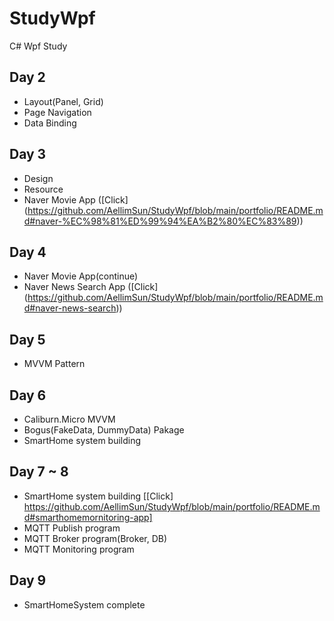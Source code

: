 # StudyWpf
C# Wpf Study

## Day 2
 - Layout(Panel, Grid)
 - Page Navigation
 - Data Binding

## Day 3
 - Design
 - Resource
 - Naver Movie App    ([Click] (https://github.com/AellimSun/StudyWpf/blob/main/portfolio/README.md#naver-%EC%98%81%ED%99%94%EA%B2%80%EC%83%89))

## Day 4
 - Naver Movie App(continue) 
 - Naver News Search App    ([Click] (https://github.com/AellimSun/StudyWpf/blob/main/portfolio/README.md#naver-news-search))

## Day 5
 - MVVM Pattern

## Day 6
 - Caliburn.Micro MVVM
 - Bogus(FakeData, DummyData) Pakage
 - SmartHome system building 

## Day 7 ~ 8
 - SmartHome system building   [[Click] https://github.com/AellimSun/StudyWpf/blob/main/portfolio/README.md#smarthomemornitoring-app]
 - MQTT Publish program
 - MQTT Broker program(Broker, DB)
 - MQTT Monitoring program

## Day 9
 - SmartHomeSystem complete
